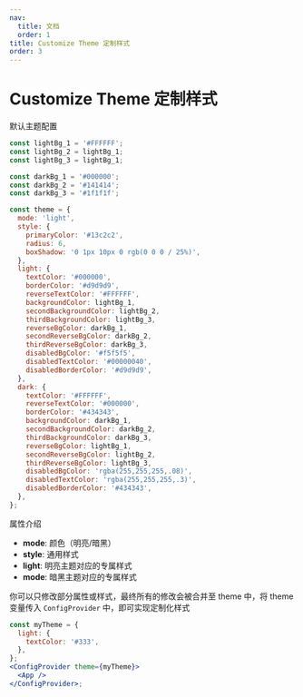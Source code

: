 ```yaml
---
nav:
  title: 文档
  order: 1
title: Customize Theme 定制样式
order: 3
---
```


# Customize Theme 定制样式

默认主题配置

```js | pure
const lightBg_1 = '#FFFFFF';
const lightBg_2 = lightBg_1;
const lightBg_3 = lightBg_1;

const darkBg_1 = '#000000';
const darkBg_2 = '#141414';
const darkBg_3 = '#1f1f1f';

const theme = {
  mode: 'light',
  style: {
    primaryColor: '#13c2c2',
    radius: 6,
    boxShadow: '0 1px 10px 0 rgb(0 0 0 / 25%)',
  },
  light: {
    textColor: '#000000',
    borderColor: '#d9d9d9',
    reverseTextColor: '#FFFFFF',
    backgroundColor: lightBg_1,
    secondBackgroundColor: lightBg_2,
    thirdBackgroundColor: lightBg_3,
    reverseBgColor: darkBg_1,
    secondReverseBgColor: darkBg_2,
    thirdReverseBgColor: darkBg_3,
    disabledBgColor: '#f5f5f5',
    disabledTextColor: '#00000040',
    disabledBorderColor: '#d9d9d9',
  },
  dark: {
    textColor: '#FFFFFF',
    reverseTextColor: '#000000',
    borderColor: '#434343',
    backgroundColor: darkBg_1,
    secondBackgroundColor: darkBg_2,
    thirdBackgroundColor: darkBg_3,
    reverseBgColor: lightBg_1,
    secondReverseBgColor: lightBg_2,
    thirdReverseBgColor: lightBg_3,
    disabledBgColor: 'rgba(255,255,255,.08)',
    disabledTextColor: 'rgba(255,255,255,.3)',
    disabledBorderColor: '#434343',
  },
};
```

属性介绍

- **mode**: 颜色（明亮/暗黑）
- **style**: 通用样式
- **light**: 明亮主题对应的专属样式
- **mode**: 暗黑主题对应的专属样式

你可以只修改部分属性或样式，最终所有的修改会被合并至 theme 中，将 theme 变量传入 `ConfigProvider` 中，即可实现定制化样式

```jsx | pure
const myTheme = {
  light: {
    textColor: '#333',
  },
};
<ConfigProvider theme={myTheme}>
  <App />
</ConfigProvider>;
```
